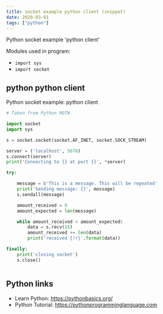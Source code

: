 ```yaml
---
title: socket example python client (snippet)
date: 2020-03-01
tags: ["python"]
---
```

Python socket example 'python client'


Modules used in program: 
* `import sys`
* `import socket`

## python python client

Python socket example: python client

```python
# Taken from Python MOTW

import socket
import sys

s = socket.socket(socket.AF_INET, socket.SOCK_STREAM)

server = ('localhost', 5678)
s.connect(server)
print('Connecting to {} at port {}', *server)

try:

	message = b'This is a message. This will be repeated'
	print('Sending message: {}', message)
	s.sendall(message)

	amount_received = 0
	amount_expected = len(message)

	while amount_received < amount_expected:
		data = s.recv(16)
		amount_received += len(data)
		print('received {!r}'.format(data))

finally:
	print('closing socket')
	s.close()



```

## Python links

- Learn Python: https://pythonbasics.org/
- Python Tutorial: https://pythonprogramminglanguage.com
